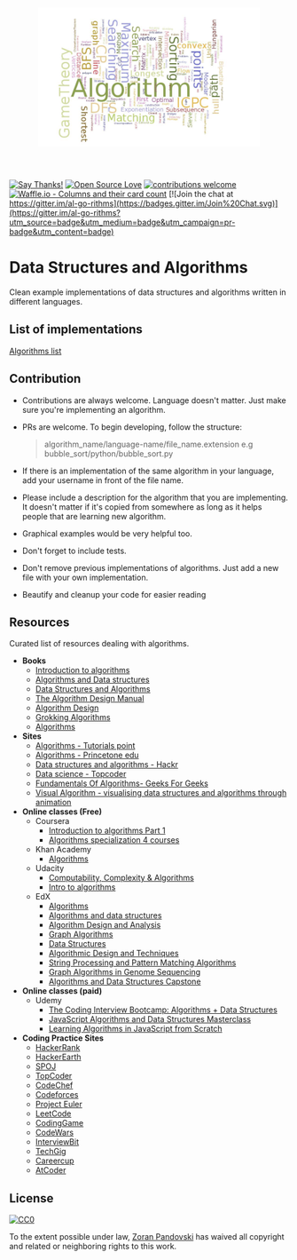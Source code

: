 <h1 align="center">
	<img width="400" src="media/algorithms.jpeg" alt="Algorithms">
	<br>
	<br>
</h1>

[![Say Thanks!](https://img.shields.io/badge/Say%20Thanks-!-1EAEDB.svg)](https://saythanks.io/to/ZoranPandovski)
[![Open Source Love](https://badges.frapsoft.com/os/v2/open-source.svg?v=103)](https://github.com/ZoranPandovski)
[![contributions welcome](https://img.shields.io/badge/contributions-welcome-brightgreen.svg?style=flat)](https://github.com/ZoranPandovski/al-go-rithms/issues)
[![Waffle.io - Columns and their card count](https://badge.waffle.io/ZoranPandovski/al-go-rithms.svg?columns=all)](https://waffle.io/ZoranPandovski/al-go-rithms)
[![Join the chat at https://gitter.im/al-go-rithms](https://badges.gitter.im/Join%20Chat.svg)](https://gitter.im/al-go-rithms?utm_source=badge&utm_medium=badge&utm_campaign=pr-badge&utm_content=badge)

# Data Structures and Algorithms 

Clean example implementations of data structures and algorithms written in different languages.

## List of implementations

[Algorithms list](https://github.com/ZoranPandovski/al-go-rithms/blob/master/IMPLEMENTATIONS.md)

## Contribution
 * Contributions are always welcome. Language doesn't matter. Just make sure you're implementing an algorithm.
 * PRs are welcome. To begin developing, follow the structure:

   > algorithm_name/language-name/file_name.extension
   e.g
   > bubble_sort/python/bubble_sort.py

 * If there is an implementation of the same algorithm in your language, add your username in front of the file name.
 * Please include a description for the algorithm that you are implementing. It doesn't matter if it's copied from somewhere as long as it helps people that are learning new algorithm.
 * Graphical examples would be very helpful too.
 * Don't forget to include tests.
 * Don't remove previous implementations of algorithms. Just add a new file with your own implementation.
 * Beautify and cleanup your code for easier reading

## Resources

 Curated list of resources dealing with algorithms.

 * **Books**
   * [Introduction to algorithms](https://www.amazon.com/Introduction-Algorithms-Second-Edition-Thomas/dp/0262032937)
   * [Algorithms and Data structures](https://www.amazon.com/Algorithms-Structures-Prentice-Hall-Automatic-Computation/dp/0130224189)
   * [Data Structures and Algorithms](https://www.amazon.com/Data-Structures-Algorithms-Alfred-Aho/dp/0201000237/ref=pd_sim_14_3?_encoding=UTF8&pd_rd_i=0201000237&pd_rd_r=XQVWWBZYKCYN7V573D1B&pd_rd_w=jmpvR&pd_rd_wg=FCwc5&psc=1&refRID=XQVWWBZYKCYN7V573D1B)
   * [The Algorithm Design Manual](https://www.amazon.com/Algorithm-Design-Manual-Steven-Skiena/dp/1849967202)
   * [Algorithm Design](https://www.amazon.com/Algorithm-Design-Jon-Kleinberg/dp/0321295358)
   * [Grokking Algorithms](https://www.amazon.com/Grokking-Algorithms-illustrated-programmers-curious/dp/1617292230/ref=zg_bs_3870_3?_encoding=UTF8&psc=1&refRID=CBQSARF3C86P7FMQ4DEV)
   * [Algorithms](https://www.amazon.in/Algorithms-Robert-Sedgewick/dp/032157351X)
 * **Sites**
   * [Algorithms - Tutorials point](https://www.tutorialspoint.com/data_structures_algorithms/index.htm)
   * [Algorithms - Princetone edu](https://algs4.cs.princeton.edu/home/)
   * [Data structures and algorithms - Hackr](https://hackr.io/tutorials/learn-data-structures-algorithms)
   * [Data science - Topcoder](https://www.topcoder.com/community/data-science/data-science-tutorials/)
   * [Fundamentals Of Algorithms- Geeks For Geeks](https://www.geeksforgeeks.org/fundamentals-of-algorithms/)
   * [Visual Algorithm - visualising data structures and algorithms through animation](https://visualgo.net/en)
* **Online classes (Free)**
  * Coursera 
      * [Introduction to algorithms Part 1](https://www.coursera.org/learn/introduction-to-algorithms)
      * [Algorithms specialization 4 courses](https://www.coursera.org/specializations/algorithms)
   * Khan Academy 
     * [Algorithms](https://www.khanacademy.org/computing/computer-science/algorithms)
   * Udacity
      * [Computability, Complexity & Algorithms](https://www.udacity.com/course/computability-complexity-algorithms--ud061)
      * [Intro to algorithms](https://www.udacity.com/course/intro-to-algorithms--cs215)
   * EdX
      * [Algorithms](https://www.edx.org/course/algorithms-iitbombayx-cs213-3x-0)
      * [Algorithms and data structures](https://www.edx.org/course/algorithms-data-structures-microsoft-dev285x)
     * [Algorithm Design and Analysis](https://courses.edx.org/courses/course-v1:PennX+SD3x+2T2017/course/)
     * [Graph Algorithms](https://www.edx.org/course/graph-algorithms-uc-san-diegox-algs202x)
     * [Data Structures](https://www.edx.org/course/data-structures-uc-san-diegox-algs201x)
      * [Algorithmic Design and Techniques](https://www.edx.org/course/algorithmic-design-techniques-uc-san-diegox-algs200x)
     * [String Processing and Pattern Matching Algorithms](https://www.edx.org/course/string-processing-pattern-matching-uc-san-diegox-algs204x)
     * [Graph Algorithms in Genome Sequencing](https://www.edx.org/course/graph-algorithms-genome-sequencing-uc-san-diegox-algs206x)
     * [Algorithms and Data Structures Capstone](https://www.edx.org/course/algorithms-data-structures-capstone-uc-san-diegox-algs207x)
* **Online classes (paid)**
  * Udemy 
      * [The Coding Interview Bootcamp: Algorithms + Data Structures](https://www.udemy.com/coding-interview-bootcamp-algorithms-and-data-structure/)
      * [JavaScript Algorithms and Data Structures Masterclass](https://www.udemy.com/js-algorithms-and-data-structures-masterclass/)
      * [Learning Algorithms in JavaScript from Scratch](https://www.udemy.com/learning-algorithms-in-javascript-from-scratch/)
 * **Coding Practice Sites**
    * [HackerRank](https://www.hackerrank.com/)
    * [HackerEarth](https://www.hackerearth.com/)
    * [SPOJ](https://www.spoj.com/)
    * [TopCoder](https://www.topcoder.com/)
    * [CodeChef](https://www.codechef.com/)
    * [Codeforces](https://codeforces.com/)
    * [Project Euler](https://projecteuler.net/)
    * [LeetCode](https://leetcode.com/)
    * [CodingGame](https://www.codingame.com/)
    * [CodeWars](https://codewars.com/)
    * [InterviewBit](https://www.interviewbit.com/courses/programming/)
    * [TechGig](https://www.techgig.com/)
    * [Careercup](https://www.careercup.com/)
    * [AtCoder](https://atcoder.jp/)

## License

[![CC0](https://mirrors.creativecommons.org/presskit/buttons/88x31/svg/cc-zero.svg)](https://creativecommons.org/publicdomain/zero/1.0/)

To the extent possible under law, [Zoran Pandovski](https://github.com/ZoranPandovski/) has waived all copyright and related or neighboring rights to this work.
